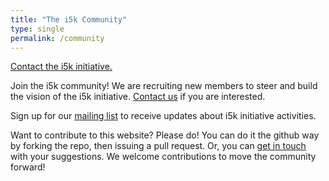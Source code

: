 ```yaml
---
title: "The i5k Community"
type: single
permalink: /community
---
```


[Contact the i5k initiative.](_pages/contact)

Join the i5k community! We are recruiting new members to steer and build the vision of the i5k initiative. [Contact us](_pages/contact) if you are interested.

Sign up for our [mailing list](https://listserv.ksu.edu/?SUBED1=ARTHROPODNEWS&A=1) to receive updates about i5k initiative activities. 

Want to contribute to this website? Please do! You can do it the github way by forking the repo, then issuing a pull request. Or, you can [get in touch](_pages/contact) with your suggestions. We welcome contributions to move the community forward!

<!---
What happened to the old i5k community wiki?
--->
